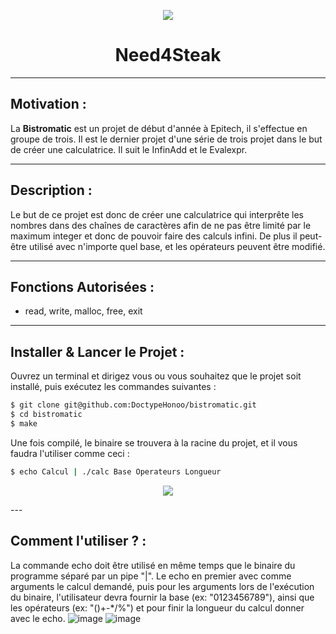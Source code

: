 <p align="center">
  <img src="https://user-images.githubusercontent.com/91092610/174865103-1d2f9bb6-3cb9-44e9-a78f-063606172523.png"/>
</p>
<h1 align="center">
   Need4Steak
</h1>

---

## Motivation : 

La **Bistromatic** est un projet de début d'année à Epitech, il s'effectue en groupe de trois. Il est le dernier projet d'une série de trois projet dans le but de créer une calculatrice. Il suit le InfinAdd et le Evalexpr.

---

## Description :

Le but de ce projet est donc de créer une calculatrice qui interprête les nombres dans des chaînes de caractères afin de ne pas être limité par le maximum integer et donc de pouvoir faire des calculs infini. De plus il peut-être utilisé avec n'importe quel base, et les opérateurs peuvent être modifié. 

---

## Fonctions Autorisées : 

- read, write, malloc, free, exit

---

## Installer & Lancer le Projet :

Ouvrez un terminal et dirigez vous ou vous souhaitez que le projet soit installé, puis exécutez les commandes suivantes : 
```bash
$ git clone git@github.com:DoctypeHonoo/bistromatic.git
$ cd bistromatic
$ make
```
Une fois compilé, le binaire se trouvera à la racine du projet, et il vous faudra l'utiliser comme ceci :
```bash
$ echo Calcul | ./calc Base Operateurs Longueur
```
<p align="center">
  <img src="https://user-images.githubusercontent.com/91092610/174844033-bfef5640-1915-44c3-976e-845a6a91514d.png"/>
</p>
---

## Comment l'utiliser ? : 

La commande echo doit être utilisé en même temps que le binaire du programme séparé par un pipe "|". Le echo en premier avec comme arguments le calcul demandé, puis pour les arguments lors de l'exécution du binaire, l'utilisateur devra fournir la base (ex: "0123456789"), ainsi que les opérateurs (ex: "()+-\*/%") et pour finir la longueur du calcul donner avec le echo.
![image](https://user-images.githubusercontent.com/91092610/174857243-9dcd8ab3-cf45-4ea0-be7c-46704f25741c.png)
![image](https://user-images.githubusercontent.com/91092610/174857570-c836307c-550d-4c50-9b6e-85e4fe0ce0df.png)
